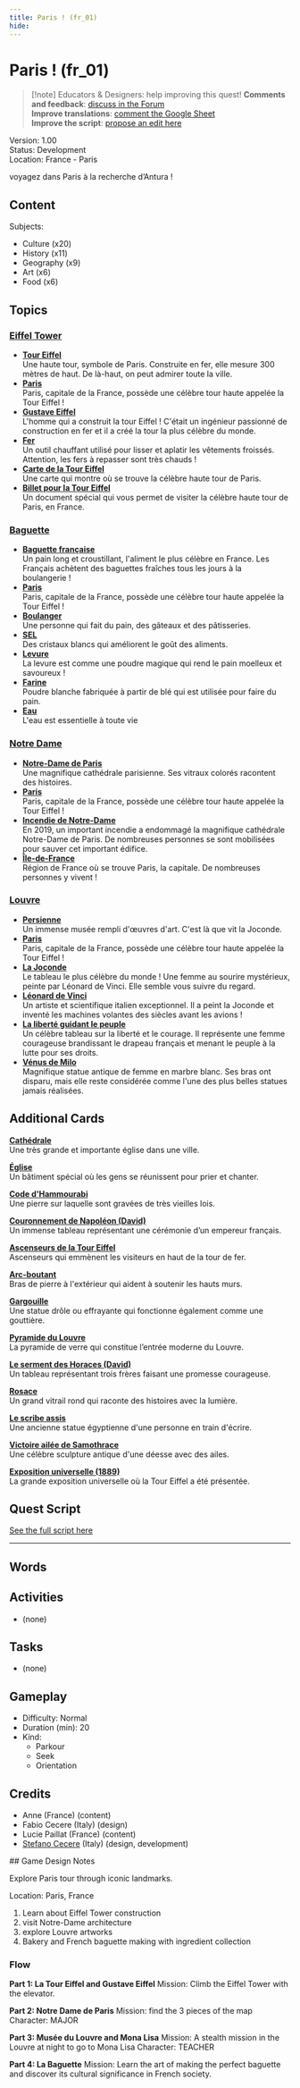 ```yaml
---
title: Paris ! (fr_01)
hide:
---
```


# Paris ! (fr_01)
> [!note] Educators & Designers: help improving this quest!
> **Comments and feedback**: [discuss in the Forum](https://antura.discourse.group/t/fr-01-paris/23/1)  
> **Improve translations**: [comment the Google Sheet](https://docs.google.com/spreadsheets/d/1FPFOy8CHor5ArSg57xMuPAG7WM27-ecDOiU-OmtHgjw/edit?gid=755037318#gid=755037318)  
> **Improve the script**: [propose an edit here](https://github.com/vgwb/Antura/blob/main/Assets/_discover/_quests/FR_01%20Paris/FR_01%20Paris%20-%20Yarn%20Script.yarn)  

Version: 1.00  
Status: Development  
Location: France - Paris

voyagez dans Paris à la recherche d’Antura !

## Content
Subjects: 

  - Culture (x20)
  - History (x11)
  - Geography (x9)
  - Art (x6)
  - Food (x6)

## Topics
### [Eiffel Tower](../../topics/index.md#eiffel-tower)

  - **[Tour Eiffel](../../cards/index.md#eiffel_tower)**  
    Une haute tour, symbole de Paris. Construite en fer, elle mesure 300 mètres de haut. De là-haut, on peut admirer toute la ville.  
  - **[Paris](../../cards/index.md#capital_paris)**  
    Paris, capitale de la France, possède une célèbre tour haute appelée la Tour Eiffel !  
  - **[Gustave Eiffel](../../cards/index.md#gustave_eiffel)**  
    L'homme qui a construit la tour Eiffel ! C'était un ingénieur passionné de construction en fer et il a créé la tour la plus célèbre du monde.  
  - **[Fer](../../cards/index.md#iron_material)**  
    Un outil chauffant utilisé pour lisser et aplatir les vêtements froissés. Attention, les fers à repasser sont très chauds !  
  - **[Carte de la Tour Eiffel](../../cards/index.md#eiffel_tower_map)**  
    Une carte qui montre où se trouve la célèbre haute tour de Paris.  
  - **[Billet pour la Tour Eiffel](../../cards/index.md#eiffel_tower_ticket)**  
    Un document spécial qui vous permet de visiter la célèbre haute tour de Paris, en France.  
### [Baguette](../../topics/index.md#baguette)

  - **[Baguette française](../../cards/index.md#food_baguette)**  
    Un pain long et croustillant, l'aliment le plus célèbre en France. Les Français achètent des baguettes fraîches tous les jours à la boulangerie !  
  - **[Paris](../../cards/index.md#capital_paris)**  
    Paris, capitale de la France, possède une célèbre tour haute appelée la Tour Eiffel !  
  - **[Boulanger](../../cards/index.md#person_baker)**  
    Une personne qui fait du pain, des gâteaux et des pâtisseries.  
  - **[SEL](../../cards/index.md#food_salt)**  
    Des cristaux blancs qui améliorent le goût des aliments.  
  - **[Levure](../../cards/index.md#food_yeast)**  
    La levure est comme une poudre magique qui rend le pain moelleux et savoureux !  
  - **[Farine](../../cards/index.md#food_flour)**  
    Poudre blanche fabriquée à partir de blé qui est utilisée pour faire du pain.  
  - **[Eau](../../cards/index.md#food_water)**  
    L'eau est essentielle à toute vie  
### [Notre Dame](../../topics/index.md#notredame)

  - **[Notre-Dame de Paris](../../cards/index.md#notre_dame_de_paris)**  
    Une magnifique cathédrale parisienne. Ses vitraux colorés racontent des histoires.  
  - **[Paris](../../cards/index.md#capital_paris)**  
    Paris, capitale de la France, possède une célèbre tour haute appelée la Tour Eiffel !  
  - **[Incendie de Notre-Dame](../../cards/index.md#notre_dame_de_paris_fire)**  
    En 2019, un important incendie a endommagé la magnifique cathédrale Notre-Dame de Paris. De nombreuses personnes se sont mobilisées pour sauver cet important édifice.  
  - **[Île-de-France](../../cards/index.md#ile_de_france)**  
    Région de France où se trouve Paris, la capitale. De nombreuses personnes y vivent !  
### [Louvre](../../topics/index.md#louvre)

  - **[Persienne](../../cards/index.md#louvre)**  
    Un immense musée rempli d'œuvres d'art. C'est là que vit la Joconde.  
  - **[Paris](../../cards/index.md#capital_paris)**  
    Paris, capitale de la France, possède une célèbre tour haute appelée la Tour Eiffel !  
  - **[La Joconde](../../cards/index.md#art_monalisa)**  
    Le tableau le plus célèbre du monde ! Une femme au sourire mystérieux, peinte par Léonard de Vinci. Elle semble vous suivre du regard.  
  - **[Léonard de Vinci](../../cards/index.md#person_leonardodavinci)**  
    Un artiste et scientifique italien exceptionnel. Il a peint la Joconde et inventé les machines volantes des siècles avant les avions !  
  - **[La liberté guidant le peuple](../../cards/index.md#art_liberty_leading_the_people)**  
    Un célèbre tableau sur la liberté et le courage. Il représente une femme courageuse brandissant le drapeau français et menant le peuple à la lutte pour ses droits.  
  - **[Vénus de Milo](../../cards/index.md#art_venus_milo)**  
    Magnifique statue antique de femme en marbre blanc. Ses bras ont disparu, mais elle reste considérée comme l'une des plus belles statues jamais réalisées.  

## Additional Cards
**[Cathédrale](../../cards/index.md#cathedral)**  
Une très grande et importante église dans une ville.  

**[Église](../../cards/index.md#church)**  
Un bâtiment spécial où les gens se réunissent pour prier et chanter.  

**[Code d'Hammourabi](../../cards/index.md#code_of_hammurabi)**  
Une pierre sur laquelle sont gravées de très vieilles lois.  

**[Couronnement de Napoléon (David)](../../cards/index.md#coronation_of_napoleon_david)**  
Un immense tableau représentant une cérémonie d’un empereur français.  

**[Ascenseurs de la Tour Eiffel](../../cards/index.md#eiffel_tower_elevators)**  
Ascenseurs qui emmènent les visiteurs en haut de la tour de fer.  

**[Arc-boutant](../../cards/index.md#flying_buttress)**  
Bras de pierre à l'extérieur qui aident à soutenir les hauts murs.  

**[Gargouille](../../cards/index.md#gargoyle)**  
Une statue drôle ou effrayante qui fonctionne également comme une gouttière.  

**[Pyramide du Louvre](../../cards/index.md#louvre_pyramid)**  
La pyramide de verre qui constitue l’entrée moderne du Louvre.  

**[Le serment des Horaces (David)](../../cards/index.md#oath_of_the_horatii_david)**  
Un tableau représentant trois frères faisant une promesse courageuse.  

**[Rosace](../../cards/index.md#rose_window)**  
Un grand vitrail rond qui raconte des histoires avec la lumière.  

**[Le scribe assis](../../cards/index.md#the_seated_scribe)**  
Une ancienne statue égyptienne d'une personne en train d'écrire.  

**[Victoire ailée de Samothrace](../../cards/index.md#winged_victory_of_samothrace)**  
Une célèbre sculpture antique d'une déesse avec des ailes.  

**[Exposition universelle (1889)](../../cards/index.md#worlds_fair_1889)**  
La grande exposition universelle où la Tour Eiffel a été présentée.  

## Quest Script

[See the full script here](./fr_01-script.md)

---

## Words
## Activities
- (none)

## Tasks
- (none)
## Gameplay
- Difficulty: Normal
- Duration (min): 20
- Kind:
  - Parkour
  - Seek
  - Orientation
## Credits
- Anne (France) (content)
- Fabio Cecere (Italy) (design)
- Lucie Paillat (France) (content)
- [Stefano Cecere](https://stefanocecere.com) (Italy) (design, development)

## Game Design Notes

Explore Paris tour through iconic landmarks. 

Location:
Paris, France

1. Learn about Eiffel Tower construction
2. visit Notre-Dame architecture
3. explore Louvre artworks
4. Bakery and French baguette making with ingredient collection

### Flow

**Part 1: La Tour Eiffel and Gustave Eiffel**
Mission: Climb the Eiffel Tower with the elevator.

**Part 2: Notre Dame de Paris**
Mission: find the 3 pieces of the map
Character: MAJOR

**Part 3: Musée du Louvre and Mona Lisa**
Mission: A stealth mission in the Louvre at night to go to Mona Lisa
Character: TEACHER

**Part 4: La Baguette**
Mission: Learn the art of making the perfect baguette and discover its cultural significance in French society.

